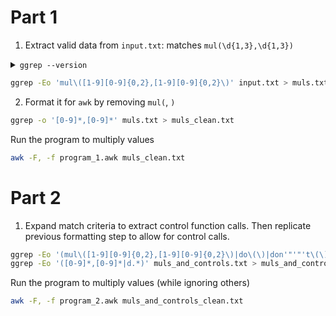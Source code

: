 # Part 1

1. Extract valid data from `input.txt`: matches `mul(\d{1,3},\d{1,3})`

<details>
<summary><code>ggrep --version</code></summary>

`ggrep (GNU grep) 3.11 ...`
</details>

```zsh
ggrep -Eo 'mul\([1-9][0-9]{0,2},[1-9][0-9]{0,2}\)' input.txt > muls.txt
```

2. Format it for `awk` by removing `mul(`, `)`

```zsh
ggrep -o '[0-9]*,[0-9]*' muls.txt > muls_clean.txt
```

Run the program to multiply values

```zsh
awk -F, -f program_1.awk muls_clean.txt
```

# Part 2

1. Expand match criteria to extract control function calls. Then replicate previous formatting step to allow for control calls.

```zsh
ggrep -Eo '(mul\([1-9][0-9]{0,2},[1-9][0-9]{0,2}\)|do\(\)|don'"'"'t\(\))' input.txt > muls_and_controls.txt
ggrep -Eo '([0-9]*,[0-9]*|d.*)' muls_and_controls.txt > muls_and_controls_clean.txt
```

Run the program to multiply values (while ignoring others)

```zsh
awk -F, -f program_2.awk muls_and_controls_clean.txt
```
